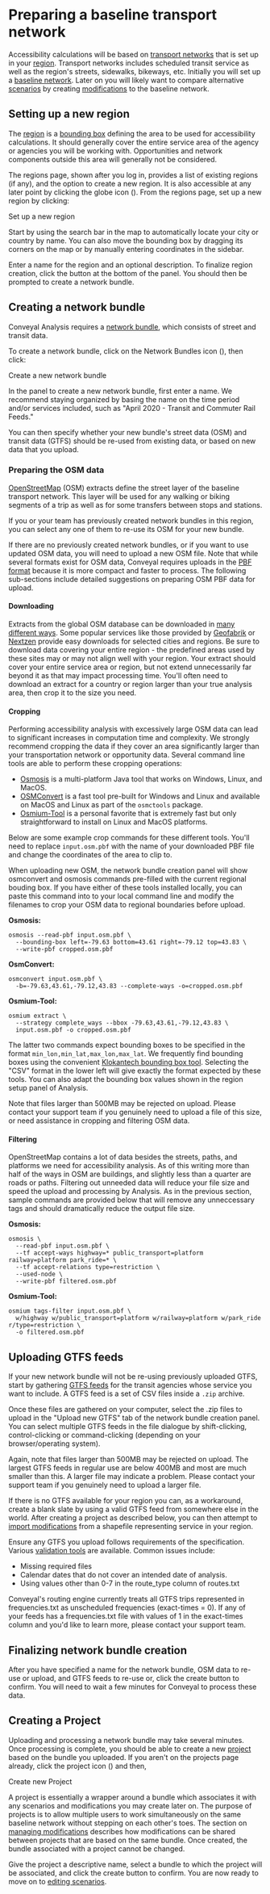 # Preparing a baseline transport network

Accessibility calculations will be based on [transport networks](../glossary.md#transport-network) that is set up in your [region](../glossary.md#region). Transport networks includes scheduled transit service as well as the region's streets, sidewalks, bikeways, etc. Initially you will set up a [baseline network](../glossary.md#baseline-network). Later on you will likely want to compare alternative [scenarios](../glossary.md#scenario) by creating [modifications](../glossary.md#modification) to the baseline network.

## Setting up a new region

The [region](../glossary.md#region) is a [bounding box](https://wiki.openstreetmap.org/wiki/Bounding_Box) defining the area to be used for accessibility calculations. It should generally cover the entire service area of the agency or agencies you will be working with. Opportunities and network components outside this area will generally not be considered.

The regions page, shown after you log in, provides a list of existing regions (if any), and the option to create a new region. It is also accessible at any later point by clicking the globe icon (<i class="fa fa-globe"></i>). From the regions page, set up a new region by clicking:

<span class="btn btn-success"><i class="fa fa-plus"></i> Set up a new region</span>

Start by using the search bar in the map to automatically locate your city or country by name. You can also move the bounding box by dragging its corners on the map or by manually entering coordinates in the sidebar.

Enter a name for the region and an optional description. To finalize region creation, click the button at the bottom of the panel. You should then be prompted to create a network bundle.

## Creating a network bundle

Conveyal Analysis requires a [network bundle](../glossary.md#network-bundle), which consists of street and transit data.

To create a network bundle, click on the Network Bundles icon (<i class="fa fa-database"></i>), then click:

<span class="btn btn-success"><i class="fa fa-plus"></i> Create a new network bundle</span>

In the panel to create a new network bundle, first enter a name. We recommend staying organized by basing the name on the time period and/or services included, such as "April 2020 - Transit and Commuter Rail Feeds."

You can then specify whether your new bundle's street data (OSM) and transit data (GTFS) should be re-used from existing data, or based on new data that you upload.

### Preparing the OSM data

[OpenStreetMap](https://www.openstreetmap.org) (OSM) extracts define the street layer of the baseline transport network. This layer will be used for any walking or biking segments of a trip as well as for some transfers between stops and stations.

If you or your team has previously created network bundles in this region, you can select any one of them to re-use its OSM for your new bundle.

If there are no previously created network bundles, or if you want to use updated OSM data, you will need to upload a new OSM file. Note that while several formats exist for OSM data, Conveyal requires uploads in the [PBF format](https://wiki.openstreetmap.org/wiki/PBF_Format) because it is more compact and faster to process. The following sub-sections include detailed suggestions on preparing OSM PBF data for upload.

#### Downloading

Extracts from the global OSM database can be downloaded in [many different ways](https://wiki.openstreetmap.org/wiki/Downloading_data). Some popular services like those provided by [Geofabrik](http://download.geofabrik.de) or [Nextzen](https://metro-extracts.nextzen.org/) provide easy downloads for selected cities and regions. Be sure to download data covering your entire region - the predefined areas used by these sites may or may not align well with your region. Your extract should cover your entire service area or region, but not extend unnecessarily far beyond it as that may impact processing time. You'll often need to download an extract for a country or region larger than your true analysis area, then crop it to the size you need.

#### Cropping

Performing accessibility analysis with excessively large OSM data can lead to significant increases in computation time and complexity. We strongly recommend cropping the data if they cover an area significantly larger than your transportation network or opportunity data. Several command line tools are able to perform these cropping operations:

- [Osmosis](https://wiki.openstreetmap.org/wiki/Osmosis) is a multi-platform Java tool that works on Windows, Linux, and MacOS.
- [OSMConvert](https://wiki.openstreetmap.org/wiki/Osmconvert) is a fast tool pre-built for Windows and Linux and available on MacOS and Linux as part of the `osmctools` package.
- [Osmium-Tool](https://wiki.openstreetmap.org/wiki/Osmium) is a personal favorite that is extremely fast but only straightforward to install on Linux and MacOS platforms.

Below are some example crop commands for these different tools. You'll need to replace `input.osm.pbf` with the name of your downloaded PBF file and change the coordinates of the area to clip to.

When uploading new OSM, the network bundle creation panel will show osmconvert and osmosis commands pre-filled with the current regional bouding box. If you have either of these tools installed locally, you can paste this command into to your local command line and modify the filenames to crop your OSM data to regional boundaries before upload.

**Osmosis:**

```shell
osmosis --read-pbf input.osm.pbf \
  --bounding-box left=-79.63 bottom=43.61 right=-79.12 top=43.83 \
  --write-pbf cropped.osm.pbf
```

**OsmConvert:**

```shell
osmconvert input.osm.pbf \
  -b=-79.63,43.61,-79.12,43.83 --complete-ways -o=cropped.osm.pbf
```

**Osmium-Tool:**

```shell
osmium extract \
  --strategy complete_ways --bbox -79.63,43.61,-79.12,43.83 \
  input.osm.pbf -o cropped.osm.pbf
```

The latter two commands expect bounding boxes to be specified in the format `min_lon,min_lat,max_lon,max_lat`. We frequently find bounding boxes using the convenient [Klokantech bounding box tool](https://boundingbox.klokantech.com/). Selecting the "CSV" format in the lower left will give exactly the format expected by these tools. You can also adapt the bounding box values shown in the region setup panel of Analysis.

Note that files larger than 500MB may be rejected on upload. Please contact your support team if you genuinely need to upload a file of this size, or need assistance in cropping and filtering OSM data.

#### Filtering

OpenStreetMap contains a lot of data besides the streets, paths, and platforms we need for accessibility analysis. As of this writing more than half of the ways in OSM are buildings, and slightly less than a quarter are roads or paths. Filtering out unneeded data will reduce your file size and speed the upload and processing by Analysis. As in the previous section, sample commands are provided below that will remove any unneccessary tags and should dramatically reduce the output file size.

**Osmosis:**

```shell
osmosis \
  --read-pbf input.osm.pbf \
  --tf accept-ways highway=* public_transport=platform railway=platform park_ride=* \
  --tf accept-relations type=restriction \
  --used-node \
  --write-pbf filtered.osm.pbf
```

**Osmium-Tool:**

```shell
osmium tags-filter input.osm.pbf \
  w/highway w/public_transport=platform w/railway=platform w/park_ride r/type=restriction \
  -o filtered.osm.pbf
```

## Uploading GTFS feeds

If your new network bundle will not be re-using previously uploaded GTFS, start by gathering [GTFS feeds](../glossary.md#GTFS--GTFS-feed) for the transit agencies whose service you want to include. A GTFS feed is a set of CSV files inside a `.zip` archive.

Once these files are gathered on your computer, select the .zip files to upload in the "Upload new GTFS" tab of the network bundle creation panel. You can select multiple GTFS feeds in the file dialogue by shift-clicking, control-clicking or command-clicking (depending on your browser/operating system).

Again, note that files larger than 500MB may be rejected on upload. The largest GTFS feeds in regular use are below 400MB and most are much smaller than this. A larger file may indicate a problem. Please contact your support team if you genuinely need to upload a larger file.

If there is no GTFS available for your region you can, as a workaround, create a blank slate by using a valid GTFS feed from somewhere else in the world. After creating a project as described below, you can then attempt to [import modifications](../edit-scenario/usage.html#importing-modifications) from a shapefile representing service in your region.

Ensure any GTFS you upload follows requirements of the specification. Various [validation tools](https://gtfs.org/testing/) are available. Common issues include:

- Missing required files
- Calendar dates that do not cover an intended date of analysis.
- Using values other than 0-7 in the route_type column of routes.txt

Conveyal's routing engine currently treats all GTFS trips represented in frequencies.txt as unscheduled frequencies (exact-times = 0). If any of your feeds has a frequencies.txt file with values of 1 in the exact-times column and you'd like to learn more, please contact your support team.

## Finalizing network bundle creation

After you have specified a name for the network bundle, OSM data to re-use or upload, and GTFS feeds to re-use or, click the create button to confirm. You will need to wait a few minutes for Conveyal to process these data.

## Creating a Project

Uploading and processing a network bundle may take several minutes. Once processing is complete, you should be able to create a new [project](../glossary.md#project) based on the bundle you uploaded. If you aren't on the projects page already, click the project icon (<i class="fa fa-cubes"></i>) and then,

<span class="btn btn-success"><i class="fa fa-plus"></i> Create new Project</span>

A project is essentially a wrapper around a bundle which associates it with any scenarios and modifications you may create later on. The purpose of projects is to allow multiple users to work simultaneously on the same baseline network without stepping on each other's toes. The section on [managing modifications](../edit-scenario/usage.md#managing-mods) describes how modifications can be shared between projects that are based on the same bundle. Once created, the bundle associated with a project cannot be changed.

Give the project a descriptive name, select a bundle to which the project will be associated, and click the create button to confirm.
You are now ready to move on to [editing scenarios](../edit-scenario).
